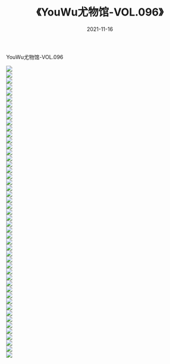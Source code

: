 ﻿---
layout: post
title:  《YouWu尤物馆-VOL.096》
date:   2021-11-16
img: http://img.660000.xyz/Sharelink/网络美图/2021/YouWu尤物馆-VOL.096/000.jpg
categories: [美女, 清纯, 唯美]
---

YouWu尤物馆-VOL.096

  ![](http://img.660000.xyz/Sharelink/网络美图/2021/YouWu尤物馆-VOL.096/001.jpg) <br> ![](http://img.660000.xyz/Sharelink/网络美图/2021/YouWu尤物馆-VOL.096/002.jpg) <br> ![](http://img.660000.xyz/Sharelink/网络美图/2021/YouWu尤物馆-VOL.096/003.jpg) <br> ![](http://img.660000.xyz/Sharelink/网络美图/2021/YouWu尤物馆-VOL.096/004.jpg) <br> ![](http://img.660000.xyz/Sharelink/网络美图/2021/YouWu尤物馆-VOL.096/005.jpg) <br> ![](http://img.660000.xyz/Sharelink/网络美图/2021/YouWu尤物馆-VOL.096/006.jpg) <br> ![](http://img.660000.xyz/Sharelink/网络美图/2021/YouWu尤物馆-VOL.096/007.jpg) <br> ![](http://img.660000.xyz/Sharelink/网络美图/2021/YouWu尤物馆-VOL.096/008.jpg) <br> ![](http://img.660000.xyz/Sharelink/网络美图/2021/YouWu尤物馆-VOL.096/009.jpg) <br> ![](http://img.660000.xyz/Sharelink/网络美图/2021/YouWu尤物馆-VOL.096/010.jpg) <br> ![](http://img.660000.xyz/Sharelink/网络美图/2021/YouWu尤物馆-VOL.096/011.jpg) <br> ![](http://img.660000.xyz/Sharelink/网络美图/2021/YouWu尤物馆-VOL.096/012.jpg) <br> ![](http://img.660000.xyz/Sharelink/网络美图/2021/YouWu尤物馆-VOL.096/013.jpg) <br> ![](http://img.660000.xyz/Sharelink/网络美图/2021/YouWu尤物馆-VOL.096/014.jpg) <br> ![](http://img.660000.xyz/Sharelink/网络美图/2021/YouWu尤物馆-VOL.096/015.jpg) <br> ![](http://img.660000.xyz/Sharelink/网络美图/2021/YouWu尤物馆-VOL.096/016.jpg) <br> ![](http://img.660000.xyz/Sharelink/网络美图/2021/YouWu尤物馆-VOL.096/017.jpg) <br> ![](http://img.660000.xyz/Sharelink/网络美图/2021/YouWu尤物馆-VOL.096/018.jpg) <br> ![](http://img.660000.xyz/Sharelink/网络美图/2021/YouWu尤物馆-VOL.096/019.jpg) <br> ![](http://img.660000.xyz/Sharelink/网络美图/2021/YouWu尤物馆-VOL.096/020.jpg) <br> ![](http://img.660000.xyz/Sharelink/网络美图/2021/YouWu尤物馆-VOL.096/021.jpg) <br> ![](http://img.660000.xyz/Sharelink/网络美图/2021/YouWu尤物馆-VOL.096/022.jpg) <br> ![](http://img.660000.xyz/Sharelink/网络美图/2021/YouWu尤物馆-VOL.096/023.jpg) <br> ![](http://img.660000.xyz/Sharelink/网络美图/2021/YouWu尤物馆-VOL.096/024.jpg) <br> ![](http://img.660000.xyz/Sharelink/网络美图/2021/YouWu尤物馆-VOL.096/025.jpg) <br> ![](http://img.660000.xyz/Sharelink/网络美图/2021/YouWu尤物馆-VOL.096/026.jpg) <br> ![](http://img.660000.xyz/Sharelink/网络美图/2021/YouWu尤物馆-VOL.096/027.jpg) <br> ![](http://img.660000.xyz/Sharelink/网络美图/2021/YouWu尤物馆-VOL.096/028.jpg) <br> ![](http://img.660000.xyz/Sharelink/网络美图/2021/YouWu尤物馆-VOL.096/029.jpg) <br> ![](http://img.660000.xyz/Sharelink/网络美图/2021/YouWu尤物馆-VOL.096/030.jpg) <br> ![](http://img.660000.xyz/Sharelink/网络美图/2021/YouWu尤物馆-VOL.096/031.jpg) <br> ![](http://img.660000.xyz/Sharelink/网络美图/2021/YouWu尤物馆-VOL.096/032.jpg) <br> ![](http://img.660000.xyz/Sharelink/网络美图/2021/YouWu尤物馆-VOL.096/033.jpg) <br> ![](http://img.660000.xyz/Sharelink/网络美图/2021/YouWu尤物馆-VOL.096/034.jpg) <br> ![](http://img.660000.xyz/Sharelink/网络美图/2021/YouWu尤物馆-VOL.096/035.jpg) <br> ![](http://img.660000.xyz/Sharelink/网络美图/2021/YouWu尤物馆-VOL.096/036.jpg) <br> ![](http://img.660000.xyz/Sharelink/网络美图/2021/YouWu尤物馆-VOL.096/037.jpg) <br> ![](http://img.660000.xyz/Sharelink/网络美图/2021/YouWu尤物馆-VOL.096/038.jpg) <br> ![](http://img.660000.xyz/Sharelink/网络美图/2021/YouWu尤物馆-VOL.096/039.jpg) <br> ![](http://img.660000.xyz/Sharelink/网络美图/2021/YouWu尤物馆-VOL.096/040.jpg) <br> ![](http://img.660000.xyz/Sharelink/网络美图/2021/YouWu尤物馆-VOL.096/041.jpg) <br> ![](http://img.660000.xyz/Sharelink/网络美图/2021/YouWu尤物馆-VOL.096/042.jpg) <br> ![](http://img.660000.xyz/Sharelink/网络美图/2021/YouWu尤物馆-VOL.096/043.jpg) <br> ![](http://img.660000.xyz/Sharelink/网络美图/2021/YouWu尤物馆-VOL.096/044.jpg) <br> ![](http://img.660000.xyz/Sharelink/网络美图/2021/YouWu尤物馆-VOL.096/045.jpg) <br> ![](http://img.660000.xyz/Sharelink/网络美图/2021/YouWu尤物馆-VOL.096/046.jpg) <br> ![](http://img.660000.xyz/Sharelink/网络美图/2021/YouWu尤物馆-VOL.096/047.jpg) <br> ![](http://img.660000.xyz/Sharelink/网络美图/2021/YouWu尤物馆-VOL.096/048.jpg) <br> ![](http://img.660000.xyz/Sharelink/网络美图/2021/YouWu尤物馆-VOL.096/049.jpg) <br>